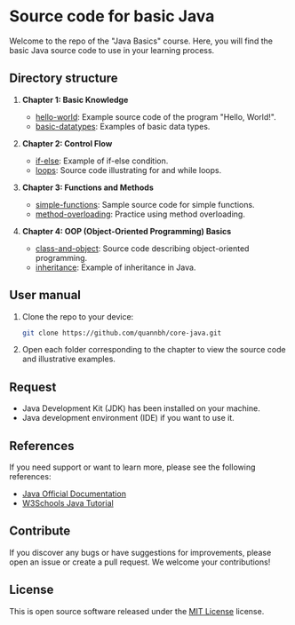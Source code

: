 # Source code for basic Java

Welcome to the repo of the "Java Basics" course. Here, you will find the basic Java source code to use in your learning process.

## Directory structure

1. **Chapter 1: Basic Knowledge**
    - [hello-world](./hello-world): Example source code of the program "Hello, World!".
    - [basic-datatypes](./basic-datatypes): Examples of basic data types.

2. **Chapter 2: Control Flow**
    - [if-else](./if-else): Example of if-else condition.
    - [loops](./loops): Source code illustrating for and while loops.

3. **Chapter 3: Functions and Methods**
    - [simple-functions](./simple-functions): Sample source code for simple functions.
    - [method-overloading](./method-overloading): Practice using method overloading.

4. **Chapter 4: OOP (Object-Oriented Programming) Basics**
    - [class-and-object](./class-and-object): Source code describing object-oriented programming.
    - [inheritance](./inheritance): Example of inheritance in Java.

## User manual

1. Clone the repo to your device:

     ```bash
     git clone https://github.com/quannbh/core-java.git
     ```

2. Open each folder corresponding to the chapter to view the source code and illustrative examples.

## Request

- Java Development Kit (JDK) has been installed on your machine.
- Java development environment (IDE) if you want to use it.

## References

If you need support or want to learn more, please see the following references:
- [Java Official Documentation](https://docs.oracle.com/en/java/)
- [W3Schools Java Tutorial](https://www.w3schools.com/java/)

## Contribute

If you discover any bugs or have suggestions for improvements, please open an issue or create a pull request. We welcome your contributions!

## License

This is open source software released under the [MIT License](./LICENSE) license.
